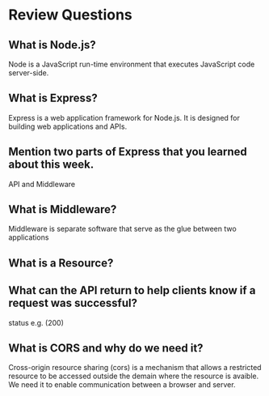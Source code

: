 # Review Questions

## What is Node.js?
   Node is a JavaScript run-time environment that executes JavaScript code server-side.

## What is Express?
   Express is a web application framework for Node.js. It is designed for building web applications and APIs. 

## Mention two parts of Express that you learned about this week.
   API and Middleware

## What is Middleware?
Middleware is separate software that serve as the glue between two applications

## What is a Resource?

## What can the API return to help clients know if a request was successful?
   status e.g. (200)

## What is CORS and why do we need it?
  Cross-origin resource sharing (cors) is a mechanism that allows a restricted resource to be accessed outside the
  demain where the resource is avaible. We need it to enable communication between a browser and server.
